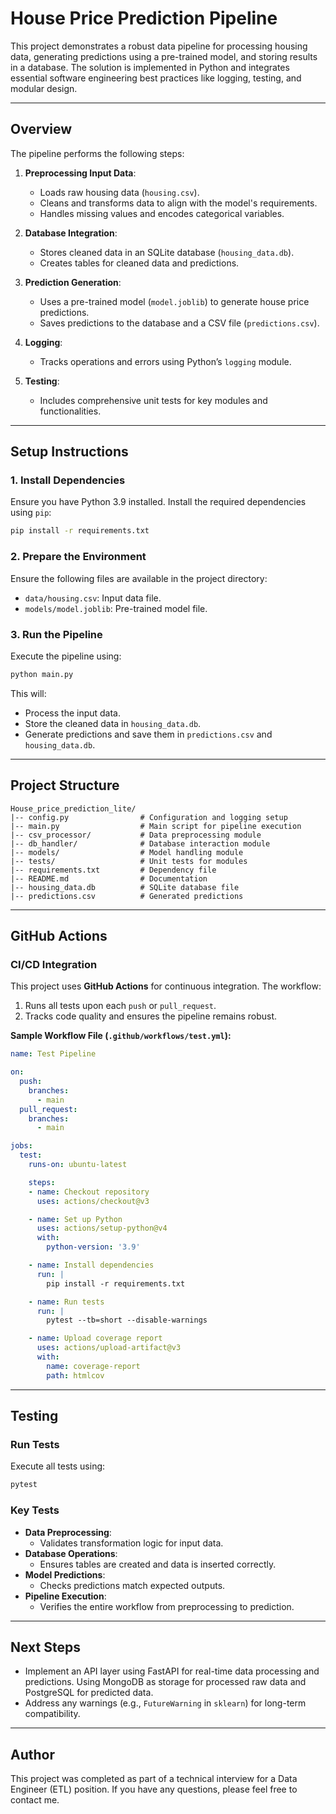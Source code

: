 # House Price Prediction Pipeline

This project demonstrates a robust data pipeline for processing housing data, generating predictions using a pre-trained model, and storing results in a database. The solution is implemented in Python and integrates essential software engineering best practices like logging, testing, and modular design.

---

## **Overview**

The pipeline performs the following steps:
1. **Preprocessing Input Data**:
   - Loads raw housing data (`housing.csv`).
   - Cleans and transforms data to align with the model's requirements.
   - Handles missing values and encodes categorical variables.

2. **Database Integration**:
   - Stores cleaned data in an SQLite database (`housing_data.db`).
   - Creates tables for cleaned data and predictions.

3. **Prediction Generation**:
   - Uses a pre-trained model (`model.joblib`) to generate house price predictions.
   - Saves predictions to the database and a CSV file (`predictions.csv`).

4. **Logging**:
   - Tracks operations and errors using Python’s `logging` module.

5. **Testing**:
   - Includes comprehensive unit tests for key modules and functionalities.

---

## **Setup Instructions**

### **1. Install Dependencies**

Ensure you have Python 3.9 installed. Install the required dependencies using `pip`:
```bash
pip install -r requirements.txt
```

### **2. Prepare the Environment**

Ensure the following files are available in the project directory:
- `data/housing.csv`: Input data file.
- `models/model.joblib`: Pre-trained model file.

### **3. Run the Pipeline**

Execute the pipeline using:
```bash
python main.py
```

This will:
- Process the input data.
- Store the cleaned data in `housing_data.db`.
- Generate predictions and save them in `predictions.csv` and `housing_data.db`.

---

## **Project Structure**

```
House_price_prediction_lite/
|-- config.py                # Configuration and logging setup
|-- main.py                  # Main script for pipeline execution
|-- csv_processor/           # Data preprocessing module
|-- db_handler/              # Database interaction module
|-- models/                  # Model handling module
|-- tests/                   # Unit tests for modules
|-- requirements.txt         # Dependency file
|-- README.md                # Documentation
|-- housing_data.db          # SQLite database file
|-- predictions.csv          # Generated predictions
```

---

## **GitHub Actions**

### **CI/CD Integration**

This project uses **GitHub Actions** for continuous integration. The workflow:
1. Runs all tests upon each `push` or `pull_request`.
2. Tracks code quality and ensures the pipeline remains robust.

**Sample Workflow File (`.github/workflows/test.yml`):**
```yaml
name: Test Pipeline

on:
  push:
    branches:
      - main
  pull_request:
    branches:
      - main

jobs:
  test:
    runs-on: ubuntu-latest

    steps:
    - name: Checkout repository
      uses: actions/checkout@v3

    - name: Set up Python
      uses: actions/setup-python@v4
      with:
        python-version: '3.9'

    - name: Install dependencies
      run: |
        pip install -r requirements.txt

    - name: Run tests
      run: |
        pytest --tb=short --disable-warnings

    - name: Upload coverage report
      uses: actions/upload-artifact@v3
      with:
        name: coverage-report
        path: htmlcov
```

---

## **Testing**

### **Run Tests**
Execute all tests using:
```bash
pytest
```

### **Key Tests**
- **Data Preprocessing**:
  - Validates transformation logic for input data.
- **Database Operations**:
  - Ensures tables are created and data is inserted correctly.
- **Model Predictions**:
  - Checks predictions match expected outputs.
- **Pipeline Execution**:
  - Verifies the entire workflow from preprocessing to prediction.

---

## **Next Steps**

- Implement an API layer using FastAPI for real-time data processing and predictions. Using MongoDB as storage for processed raw data and PostgreSQL for predicted data. 
- Address any warnings (e.g., `FutureWarning` in `sklearn`) for long-term compatibility.

---

## **Author**
This project was completed as part of a technical interview for a Data Engineer (ETL) position. If you have any questions, please feel free to contact me.


